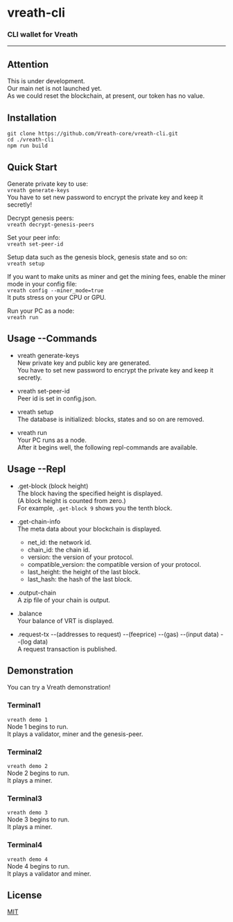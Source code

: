# vreath-cli

### CLI wallet for Vreath
---

## Attention
This is under development.  
Our main net is not launched yet.  
As we could reset the blockchain, at present, our token has no value.

## Installation
`git clone https://github.com/Vreath-core/vreath-cli.git`  
`cd ./vreath-cli`  
`npm run build`  

## Quick Start
Generate private key to use:  
`vreath generate-keys`  
You have to set new password to encrypt the private key and keep it secretly!  

Decrypt genesis peers:  
`vreath decrypt-genesis-peers`  

Set your peer info:  
`vreath set-peer-id`  

Setup data such as the genesis block, genesis state and so on:  
`vreath setup`  

If you want to make units as miner and get the mining fees, enable the miner mode in your config file:  
`vreath config --miner_mode=true`  
It puts stress on your CPU or GPU.  

Run your PC as a node:  
`vreath run`  

## Usage --Commands
- vreath generate-keys  
New private key and public key are generated.  
You have to set new password to encrypt the private key and keep it secretly.  

- vreath set-peer-id  
Peer id is set in config.json.  

- vreath setup  
The database is initialized: blocks, states and so on are removed.  

- vreath run  
Your PC runs as a node.  
After it begins well, the following repl-commands are available.  

## Usage --Repl
- .get-block (block height)  
The block having the specified height is displayed.  
(A block height is counted from zero.)  
For example, `.get-block 9` shows you the tenth block.

- .get-chain-info  
The meta data about your blockchain is displayed.  

    - net_id: the network id.  
    - chain_id: the chain id.  
    - version: the version of your protocol.  
    - compatible_version: the compatible version of your protocol.  
    - last_height: the height of the last block.  
    - last_hash: the hash of the last block.  

- .output-chain  
A zip file of your chain is output.  

- .balance  
Your balance of VRT is displayed.  

- .request-tx --(addresses to request) --(feeprice) --(gas) --(input data) --(log data)  
A request transaction is published.  

## Demonstration
You can try a Vreath demonstration!  

### Terminal1
`vreath demo 1`  
Node 1 begins to run.  
It plays a validator, miner and the genesis-peer.  

### Terminal2
`vreath demo 2`  
Node 2 begins to run.  
It plays a miner.  

### Terminal3
`vreath demo 3`  
Node 3 begins to run.  
It plays a miner.  

### Terminal4
`vreath demo 4`  
Node 4 begins to run.  
It plays a validator and miner.  


## License
[MIT](https://github.com/Vreath-core/vreath-cli/blob/master/LICENSE)